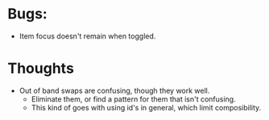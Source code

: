 # Bugs:
- Item focus doesn't remain when toggled.

# Thoughts
- Out of band swaps are confusing, though they work well.
  - Eliminate them, or find a pattern for them that isn't confusing.
  - This kind of goes with using id's in general, which limit composibility.
